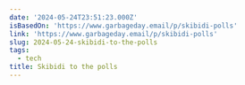 ```yaml
---
date: '2024-05-24T23:51:23.000Z'
isBasedOn: 'https://www.garbageday.email/p/skibidi-polls'
link: 'https://www.garbageday.email/p/skibidi-polls'
slug: 2024-05-24-skibidi-to-the-polls
tags:
  - tech
title: Skibidi to the polls
---
```

 
